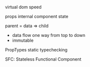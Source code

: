 virtual dom
speed


props
internal component state

parent = data => child
* data flow one way from top to down
* immutable

PropTypes
static typechecking

SFC: Stateless Functional Component
